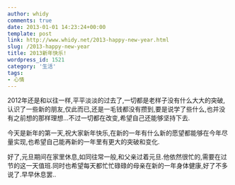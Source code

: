 ```yaml
---
author: whidy
comments: true
date: 2013-01-01 14:23:24+00:00
template: post
link: http://www.whidy.net/2013-happy-new-year.html
slug: /2013-happy-new-year
title: 2013新年快乐!
wordpress_id: 1521
category: '生活'
tags:
- 心情
---
```


2012年还是和以往一样,平平淡淡的过去了,一切都是老样子没有什么大大的突破,认识了一些新的朋友,仅此而已,还是一毛钱都没有攒到,要是说学了些什么,也并没有之前想的那样理想...不过一切都在改变,希望自己还能够坚持下去.

今天是新年的第一天,祝大家新年快乐,在新的一年有什么新的愿望都能够在今年尽量实现,也希望自己能再新的一年里有更大的突破和变化.

好了,元旦期间在家里休息,如同往常一般,和父亲过着元旦.他依然很忙的,需要在过节的这一天值班.同时也希望每天都忙忙碌碌的母亲在新的一年身体健康,好了不多说了.早早休息罢..

